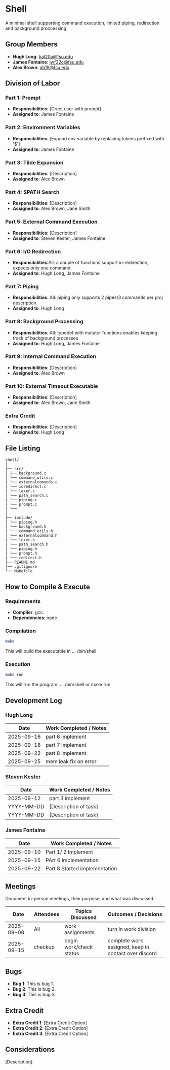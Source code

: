 # Shell

A minimal shell supporting command execution, limited piping, redirection and background proccessing. 

## Group Members
- **Hugh Long**: hal20a@fsu.edu
- **James Fontaine**: jwf22c@fsu.edu
- **Alex Brown**: ab19@fsu.edu
## Division of Labor

### Part 1: Prompt
- **Responsibilities**: [Greet user with prompt]
- **Assigned to**: James Fontaine

### Part 2: Environment Variables
- **Responsibilities**: [Expand env variable by replacing tokens prefixed with '$']
- **Assigned to**: James Fontaine

### Part 3: Tilde Expansion
- **Responsibilities**: [Description]
- **Assigned to**: Alex Brown

### Part 4: $PATH Search
- **Responsibilities**: [Description]
- **Assigned to**: Alex Brown, Jane Smith

### Part 5: External Command Execution
- **Responsibilities**: [Description]
- **Assigned to**: Steven Kester, James Fontaine

### Part 6: I/O Redirection
- **Responsibilities**:All: a couple of functions support io-redirection, expects only one command
- **Assigned to**: Hugh Long, James Fontaine

### Part 7: Piping
- **Responsibilities**: All: piping only supports 2 pipes/3 commands per proj description
- **Assigned to**: Hugh Long

### Part 8: Background Processing
- **Responsibilities**: All: typedef with mutator functions enables keeping track of background processes
- **Assigned to**: Hugh Long, James Fontaine

### Part 9: Internal Command Execution
- **Responsibilities**: [Description]
- **Assigned to**: Alex Brown

### Part 10: External Timeout Executable
- **Responsibilities**: [Description]
- **Assigned to**: Alex Brown, Jane Smith

### Extra Credit
- **Responsibilities**: [Description]
- **Assigned to**: Hugh Long 

## File Listing
```
shell/
│
├── src/
│ ├── background.c
│ └── command_utils.c
| └── externalcomands.c
| └── ioredirect.c
| └── lexer.c
| └── path_search.c
| └── piping.c
| └── prompt.c
| └── 
│
├── include/
│ └── piping.h
| └── background.h
| └── command_utils.h
| └── externalcommand.h
| └── lexer.h
| └── path_search.h
│ └── piping.h
| └── prompt.h
| └── redirect.h
├── README.md
|── .gitignore
└── Makefile
```
## How to Compile & Execute

### Requirements
- **Compiler**: gcc.
- **Dependencies**: none

### Compilation
```bash
make
```
This will build the executable in ... /bin/shell
### Execution
```bash
make run
```
This will run the program ...
./bin/shell or make run
## Development Log

### Hugh Long

| Date       | Work Completed / Notes |
|------------|------------------------|
| 2025-09-16 | part 6 implement  |
| 2025-09-18 | part 7 implement  |
| 2025-09-22 | part 8 implement  |
| 2025-09-25 | mem leak fix on error    |   
                          
### Steven Kester

| Date       | Work Completed / Notes |
|------------|------------------------|
| 2025-09-12 | part 3 implement  |
| YYYY-MM-DD | [Description of task]  |
| YYYY-MM-DD | [Description of task]  |


### James Fontaine

| Date       | Work Completed / Notes |
|------------|------------------------|
| 2025-09-10 | Part 1/ 2 Implement  |
| 2025-09-15 | PArt 6 Implementation |
| 2025-09-22 | Part 8 Started implementation |


## Meetings
Document in-person meetings, their purpose, and what was discussed.

| Date       | Attendees            | Topics Discussed | Outcomes / Decisions |
|------------|----------------------|------------------|-----------------------|
| 2025-09-08 | All              | work assignments   | turn in work division  |
| 2025-09-15 | checkup              | begin work/check status   | complete work assigned, keep in contact over discord  |



## Bugs
- **Bug 1**: This is bug 1.
- **Bug 2**: This is bug 2.
- **Bug 3**: This is bug 3.

## Extra Credit
- **Extra Credit 1**: [Extra Credit Option]
- **Extra Credit 2**: [Extra Credit Option]
- **Extra Credit 3**: [Extra Credit Option]

## Considerations
[Description]

